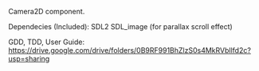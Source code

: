 Camera2D component.

Dependecies (Included):
SDL2
SDL_image (for parallax scroll effect)

GDD, TDD, User Guide:
https://drive.google.com/drive/folders/0B9RF991BhZlzS0s4MkRVbllfd2c?usp=sharing
